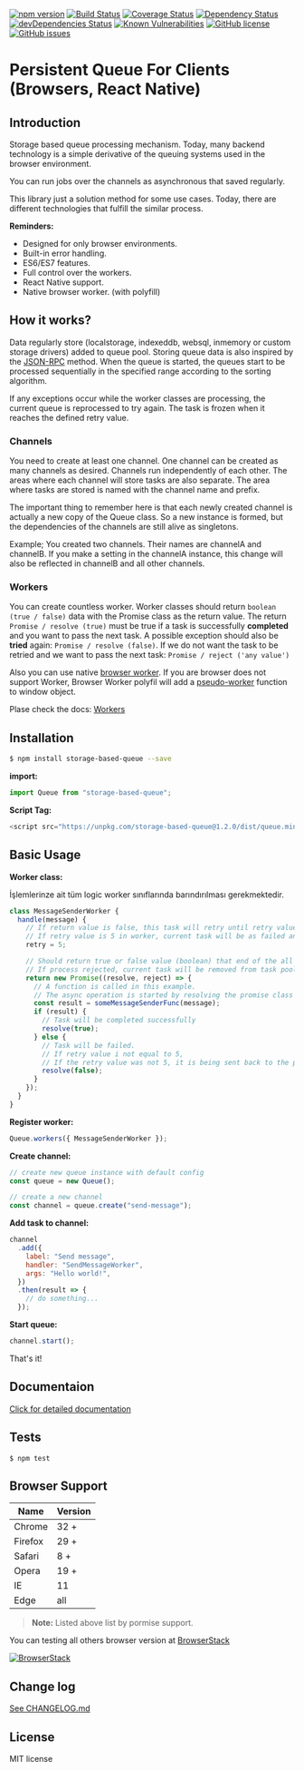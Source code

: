 [![npm version](https://badge.fury.io/js/storage-based-queue.svg)](https://badge.fury.io/js/storage-based-queue)
[![Build Status](https://travis-ci.org/atayahmet/storage-based-queue.svg?branch=v0.0.5-beta5)](https://travis-ci.org/atayahmet/storage-based-queue)
[![Coverage Status](https://coveralls.io/repos/github/atayahmet/storage-based-queue/badge.svg?branch=master)](https://coveralls.io/github/atayahmet/storage-based-queue?branch=master)
[![Dependency Status](https://img.shields.io/david/atayahmet/storage-based-queue.svg?style=flat-square)](https://david-dm.org/atayahmet/storage-based-queue)
[![devDependencies Status](https://david-dm.org/atayahmet/storage-based-queue/dev-status.svg)](https://david-dm.org/atayahmet/storage-based-queue?type=dev)
[![Known Vulnerabilities](https://snyk.io/test/github/atayahmet/storage-based-queue/badge.svg)](https://snyk.io/test/github/atayahmet/storage-based-queue)
[![GitHub license](https://img.shields.io/github/license/atayahmet/storage-based-queue.svg)](https://github.com/atayahmet/storage-based-queue/blob/master/LICENSE)
[![GitHub issues](https://img.shields.io/github/issues/atayahmet/storage-based-queue.svg)](https://github.com/atayahmet/storage-based-queue/issues)

# Persistent Queue For Clients (Browsers, React Native)

## Introduction

Storage based queue processing mechanism. Today, many backend technology is a simple derivative of the queuing systems used in the browser environment.

You can run jobs over the channels as asynchronous that saved regularly.

This library just a solution method for some use cases. Today, there are different technologies that fulfill the similar process.

**Reminders:**

* Designed for only browser environments.
* Built-in error handling.
* ES6/ES7 features.
* Full control over the workers.
* React Native support.
* Native browser worker. (with polyfill)

## How it works?

Data regularly store (localstorage, indexeddb, websql, inmemory or custom storage drivers) added to queue pool. Storing queue data is also inspired by the [JSON-RPC](http://www.jsonrpc.org/) method. When the queue is started, the queues start to be processed sequentially in the specified range according to the sorting algorithm.

If any exceptions occur while the worker classes are processing, the current queue is reprocessed to try again. The task is frozen when it reaches the defined retry value.

### Channels

You need to create at least one channel. One channel can be created as many channels as desired. Channels run independently of each other. The areas where each channel will store tasks are also separate. The area where tasks are stored is named with the channel name and prefix.

The important thing to remember here is that each newly created channel is actually a new copy of the Queue class. So a new instance is formed, but the dependencies of the channels are still alive as singletons.

Example; You created two channels. Their names are channelA and channelB. If you make a setting in the channelA instance, this change will also be reflected in channelB and all other channels.

### Workers

You can create countless worker. Worker classes should return `boolean` `(true / false)` data with the Promise class as the return value. The return `Promise / resolve (true)` must be true if a task is successfully **completed** and you want to pass the next task. A possible exception should also be **tried** again: `Promise / resolve (false)`. If we do not want the task to be retried and we want to pass the next task: `Promise / reject ('any value')`

Also you can use native [browser worker](https://developer.mozilla.org/en-US/docs/Web/API/Worker). If you are browser does not support Worker, Browser Worker polyfil will add a [pseudo-worker](https://github.com/nolanlawson/pseudo-worker) function to window object.

Plase check the docs: [Workers](https://github.com/atayahmet/storage-based-queue/wiki/Workers)

## Installation

```sh
$ npm install storage-based-queue --save
```

**import:**

```javascript
import Queue from "storage-based-queue";
```

**Script Tag:**

```javascript
<script src="https://unpkg.com/storage-based-queue@1.2.0/dist/queue.min.js" />
```

## Basic Usage

**Worker class:**

İşlemlerinze ait tüm logic worker sınıflarında barındırılması gerekmektedir.

```javascript
class MessageSenderWorker {
  handle(message) {
    // If return value is false, this task will retry until retry value 5.
    // If retry value is 5 in worker, current task will be as failed and freezed in the task pool.
    retry = 5;

    // Should return true or false value (boolean) that end of the all process
    // If process rejected, current task will be removed from task pool in worker.
    return new Promise((resolve, reject) => {
      // A function is called in this example.
      // The async operation is started by resolving the promise class with the return value.
      const result = someMessageSenderFunc(message);
      if (result) {
        // Task will be completed successfully
        resolve(true);
      } else {
        // Task will be failed.
        // If retry value i not equal to 5,
        // If the retry value was not 5, it is being sent back to the pool to try again.
        resolve(false);
      }
    });
  }
}
```

**Register worker:**

```javascript
Queue.workers({ MessageSenderWorker });
```

**Create channel:**

```javascript
// create new queue instance with default config
const queue = new Queue();
```

```javascript
// create a new channel
const channel = queue.create("send-message");
```

**Add task to channel:**

```javascript
channel
  .add({
    label: "Send message",
    handler: "SendMessageWorker",
    args: "Hello world!",
  })
  .then(result => {
    // do something...
  });
```

**Start queue:**

```javascript
channel.start();
```

That's it!

## Documentaion

[Click for detailed documentation](https://github.com/atayahmet/storage-based-queue/wiki/Quick-Start)

## Tests

```ssh
$ npm test
```

## Browser Support

| Name    | Version |
| ------- | :------ |
| Chrome  | 32 +    |
| Firefox | 29 +    |
| Safari  | 8 +     |
| Opera   | 19 +    |
| IE      | 11      |
| Edge    | all     |

> **Note:** Listed above list by pormise support.

You can testing all others browser version at <a href="https://www.browserstack.com" target="_blank">BrowserStack</a>

<a href="https://www.browserstack.com" target="_blank"><img alt="BrowserStack" src="https://raw.github.com/josdejong/mathjs/master/misc/browserstack.png"></a>

## Change log

[See CHANGELOG.md](https://github.com/atayahmet/storage-based-queue/blob/master/CHANGES.md)

## License

MIT license
